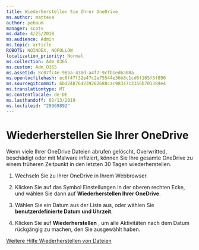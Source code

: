 ```yaml
---
title: Wiederherstellen Sie Ihrer OneDrive
ms.author: matteva
author: pebaum
manager: scotv
ms.date: 4/25/2018
ms.audience: Admin
ms.topic: article
ROBOTS: NOINDEX, NOFOLLOW
localization_priority: Normal
ms.collection: Adm_O365
ms.custom: Adm_O365
ms.assetid: 8c07fc4e-98ba-438d-a4f7-9cfb1ed6a08a
ms.openlocfilehash: ec6f47f32e47c2e75544e36b8c1cd6f165f5f890
ms.sourcegitcommit: 6bd248764239282688cac98347c2356b701389e4
ms.translationtype: MT
ms.contentlocale: de-DE
ms.lasthandoff: 02/13/2019
ms.locfileid: "29969892"
---
```

# <a name="restore-your-onedrive"></a>Wiederherstellen Sie Ihrer OneDrive

Wenn viele Ihrer OneDrive Dateien abrufen gelöscht, Overwritted, beschädigt oder mit Malware infiziert, können Sie Ihre gesamte OneDrive zu einem früheren Zeitpunkt in den letzten 30 Tagen wiederherstellen.
  
1. Wechseln Sie zu Ihrer OneDrive in Ihrem Webbrowser.
    
2. Klicken Sie auf das Symbol Einstellungen in der oberen rechten Ecke, und wählen Sie dann auf **Wiederherstellen Ihrer OneDrive**.
    
3. Wählen Sie ein Datum aus der Liste aus, oder wählen Sie **benutzerdefinierte Datum und Uhrzeit**.
    
4. Klicken Sie auf **Wiederherstellen** , um alle Aktivitäten nach dem Datum rückgängig zu machen, den Sie ausgewählt haben. 
    
[Weitere Hilfe Wiederherstellen von Dateien](https://go.microsoft.com/fwlink/?linkid=872874)
  

